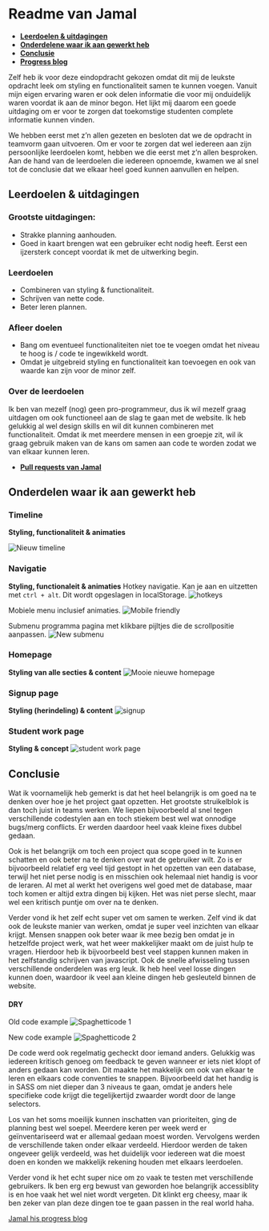 # Readme van Jamal

- **[Leerdoelen & uitdagingen](#leerdoelen--uitdagingen)**
- **[Onderdelene waar ik aan gewerkt heb](#onderdelen-waar-ik-aan-gewerkt-heb)**
- **[Conclusie](#conclusie)**
- **[Progress blog](https://github.com/baskager/redesign-minor-web-dev/blob/develop/docs/process/jamal.md)**

Zelf heb ik voor deze eindopdracht gekozen omdat dit mij de leukste opdracht leek om styling en functionaliteit samen te kunnen voegen. Vanuit mijn eigen ervaring waren er ook delen informatie die voor mij onduidelijk waren voordat ik aan de minor begon. Het lijkt mij daarom een goede uitdaging om er voor te zorgen dat toekomstige studenten complete informatie kunnen vinden.

We hebben eerst met z’n allen gezeten en besloten dat we de opdracht in teamvorm gaan uitvoeren. Om er voor te zorgen dat wel iedereen aan zijn persoonlijke leerdoelen komt, hebben we die eerst met z’n allen besproken. Aan de hand van de leerdoelen die iedereen opnoemde, kwamen we al snel tot de conclusie dat we elkaar heel goed kunnen aanvullen en helpen.

## Leerdoelen & uitdagingen

### Grootste uitdagingen:

- Strakke planning aanhouden.
- Goed in kaart brengen wat een gebruiker echt nodig heeft. Eerst een ijzersterk concept voordat ik met de uitwerking begin.

### Leerdoelen

- Combineren van styling & functionaliteit.
- Schrijven van nette code.
- Beter leren plannen.

### Afleer doelen

- Bang om eventueel functionaliteiten niet toe te voegen omdat het niveau te hoog is / code te ingewikkeld wordt.
- Omdat je uitgebreid styling en functionaliteit kan toevoegen en ook van waarde kan zijn voor de minor zelf.

### Over de leerdoelen

Ik ben van mezelf (nog) geen pro-programmeur, dus ik wil mezelf graag uitdagen om ook functioneel aan de slag te gaan met de website. Ik heb gelukkig al wel design skills en wil dit kunnen combineren met functionaliteit. Omdat ik met meerdere mensen in een groepje zit, wil ik graag gebruik maken van de kans om samen aan code te worden zodat we van elkaar kunnen leren.

- **[Pull requests van Jamal](https://github.com/baskager/redesign-minor-web-dev/pulls?utf8=%E2%9C%93&q=author%3Ajamalvr+)**

## Onderdelen waar ik aan gewerkt heb

### Timeline

**Styling, functionaliteit & animaties**

![Nieuw timeline](https://i.imgur.com/kuvbp6G.png)

### Navigatie

**Styling, functionaleit & animaties**
Hotkey navigatie. Kan je aan en uitzetten met `ctrl + alt`. Dit wordt opgeslagen in localStorage.
![hotkeys](https://i.imgur.com/Yt4w2Wo.png)

Mobiele menu inclusief animaties.
![Mobile friendly](https://i.imgur.com/ofIbMSt.png)

Submenu programma pagina met klikbare pijltjes die de scrollpositie aanpassen.
![New submenu](https://i.imgur.com/EloxIFh.png)

### Homepage

**Styling van alle secties & content**
![Mooie nieuwe homepage](https://i.imgur.com/gH54kZV.png)

### Signup page

**Styling (herindeling) & content**
![signup](https://i.imgur.com/MaFFDZE.png)

### Student work page

**Styling & concept**
![student work page](https://i.imgur.com/U5F7z1q.png)

## Conclusie

Wat ik voornamelijk heb gemerkt is dat het heel belangrijk is om goed na te denken over hoe je het project gaat opzetten. Het grootste struikelblok is dan toch juist in teams werken. We liepen bijvoorbeeld al snel tegen verschillende codestylen aan en toch stiekem best wel wat onnodige bugs/merg conflicts. Er werden daardoor heel vaak kleine fixes dubbel gedaan.

Ook is het belangrijk om toch een project qua scope goed in te kunnen schatten en ook beter na te denken over wat de gebruiker wilt. Zo is er bijvoorbeeld relatief erg veel tijd gestopt in het opzetten van een database, terwijl het niet perse nodig is en misschien ook helemaal niet handig is voor de leraren. Al met al werkt het overigens wel goed met de database, maar toch komen er altijd extra dingen bij kijken. Het was niet perse slecht, maar wel een kritisch puntje om over na te denken.

Verder vond ik het zelf echt super vet om samen te werken. Zelf vind ik dat ook de leukste manier van werken, omdat je super veel inzichten van elkaar krijgt. Mensen snappen ook beter waar ik mee bezig ben omdat je in hetzelfde project werk, wat het weer makkelijker maakt om de juist hulp te vragen. Hierdoor heb ik bijvoorbeeld best veel stappen kunnen maken in het zelfstandig schrijven van javascript. Ook de snelle afwisseling tussen verschillende onderdelen was erg leuk. Ik heb heel veel losse dingen kunnen doen, waardoor ik veel aan kleine dingen heb gesleuteld binnen de website.

#### DRY

Old code example
![Spaghetticode 1](https://i.imgur.com/FHr4X54.png)

New code example
![Spaghetticode 2](https://i.imgur.com/kDEGH2C.png)

De code werd ook regelmatig gecheckt door iemand anders. Gelukkig was iedereen kritisch genoeg om feedback te geven wanneer er iets niet klopt of anders gedaan kan worden. Dit maakte het makkelijk om ook van elkaar te leren en elkaars code conventies te snappen. Bijvoorbeeld dat het handig is in SASS om niet dieper dan 3 niveaus te gaan, omdat je anders hele specifieke code krijgt die tegelijkertijd zwaarder wordt door de lange selectors.

Los van het soms moeilijk kunnen inschatten van prioriteiten, ging de planning best wel soepel. Meerdere keren per week werd er geïnventariseerd wat er allemaal gedaan moest worden. Vervolgens werden de verschillende taken onder elkaar verdeeld. Hierdoor werden de taken ongeveer gelijk verdeeld, was het duidelijk voor iedereen wat die moest doen en konden we makkelijk rekening houden met elkaars leerdoelen.

Verder vond ik het echt super nice om zo vaak te testen met verschillende gebruikers. Ik ben erg erg bewust van geworden hoe belangrijk accessiblity is en hoe vaak het wel niet wordt vergeten. Dit klinkt erg cheesy, maar ik ben zeker van plan deze dingen toe te gaan passen in the real world haha.

[Jamal his progress blog](https://github.com/baskager/redesign-minor-web-dev/blob/develop/docs/process/jamal.md)
